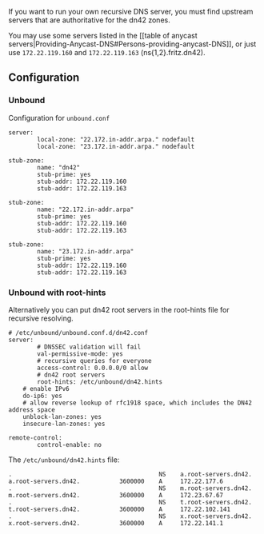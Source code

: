 If you want to run your own recursive DNS server, you must find upstream servers that are authoritative for the dn42 zones.

You may use some servers listed in the [[table of anycast servers|Providing-Anycast-DNS#Persons-providing-anycast-DNS]], or just use `172.22.119.160` and `172.22.119.163` (ns{1,2}.fritz.dn42).

## Configuration

### Unbound

Configuration for `unbound.conf`

```
server:
        local-zone: "22.172.in-addr.arpa." nodefault
        local-zone: "23.172.in-addr.arpa." nodefault

stub-zone:
        name: "dn42"
        stub-prime: yes
        stub-addr: 172.22.119.160
        stub-addr: 172.22.119.163

stub-zone:
        name: "22.172.in-addr.arpa"
        stub-prime: yes
        stub-addr: 172.22.119.160
        stub-addr: 172.22.119.163

stub-zone:
        name: "23.172.in-addr.arpa"
        stub-prime: yes
        stub-addr: 172.22.119.160
        stub-addr: 172.22.119.163
```

### Unbound with root-hints
Alternatively you can put dn42 root servers in the root-hints file for recursive resolving.

```
# /etc/unbound/unbound.conf.d/dn42.conf 
server:
        # DNSSEC validation will fail
        val-permissive-mode: yes
        # recursive queries for everyone
        access-control: 0.0.0.0/0 allow
        # dn42 root servers
        root-hints: /etc/unbound/dn42.hints
	# enable IPv6
	do-ip6: yes
	# allow reverse lookup of rfc1918 space, which includes the DN42 address space
	unblock-lan-zones: yes
	insecure-lan-zones: yes

remote-control:
        control-enable: no
```

The `/etc/unbound/dn42.hints` file:
```
.                                         NS    a.root-servers.dn42.
a.root-servers.dn42.           3600000    A     172.22.177.6
.                                         NS    m.root-servers.dn42.
m.root-servers.dn42.           3600000    A     172.23.67.67
.                                         NS    t.root-servers.dn42.
t.root-servers.dn42.           3600000    A     172.22.102.141
.                                         NS    x.root-servers.dn42.
x.root-servers.dn42.           3600000    A     172.22.141.1
```
